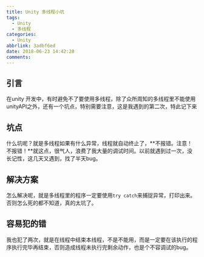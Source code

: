 ```yaml
---
title: Unity 多线程小坑
tags:
  - Unity
  - 多线程
categories:
  - Unity
abbrlink: 3adbf6ed
date: 2018-06-23 14:42:28
comments:
---
```


## 引言

在unity 开发中，有时避免不了要使用多线程，除了众所周知的多线程里不能使用unityAPI之外，还有一个坑点，特别需要注意，这是我遇到的第二次，特此记下来<!-- more -->

## 坑点
什么坑呢？就是多线程如果有什么异常，线程就自动终止了，**不报错。注意！不报错！**就这点，很气人，浪费了我大量的调试时间。以前就遇到过一次，没长记性，这几天又遇到，找了半天bug。

## 解决方案

怎么解决呢，就是多线程里的程序一定要使用`try catch`来捕捉异常，打印出来。否则怎么死的都不知道，真的太坑了。

## 容易犯的错
我也犯了两次，就是在线程中结束本线程，不是不能用，而是一定要在该执行的程序执行完毕再结束，否则造成线程未执行完剩余动作，也是个不容调试的bug。